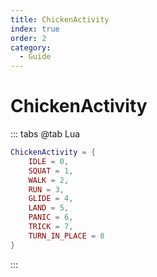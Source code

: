 ```yaml
---
title: ChickenActivity
index: true
order: 2
category:
  - Guide
---
```


# ChickenActivity
::: tabs
@tab Lua
```lua
ChickenActivity = {
    IDLE = 0,
    SQUAT = 1,
    WALK = 2,
    RUN = 3,
    GLIDE = 4,
    LAND = 5,
    PANIC = 6,
    TRICK = 7,
    TURN_IN_PLACE = 8
}
```
:::